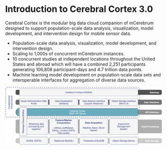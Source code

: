 # Introduction to Cerebral Cortex 3.0

Cerebral Cortex is the modular big data cloud companion of mCerebrum designed to support population-scale data analysis, visualization, model development, and intervention design for mobile sensor data.

* Population-scale data analysis, visualization, model development, and intervention design.
* Scaling to 1,000s of concurrent mCerebrum instances.
* 10 concurrent studies at independent locations throughout the United States and abroad which
will have a combined 2,251 participants generating 106,808 participant-days and 4.7 trillion
data points.
* Machine learning model development on population-scale data sets and interoperable
interfaces for aggregation of diverse data sources.

![Cerebral Cortex Architecture](CC_Architecture_v5.png)
